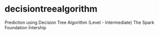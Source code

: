 # decisiontreealgorithm
Prediction using Decision Tree Algorithm (Level - Intermediate) The Spark Foundation İntership
